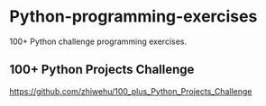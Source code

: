 # Python-programming-exercises

100+ Python challenge programming exercises.

## 100+ Python Projects Challenge 

https://github.com/zhiwehu/100_plus_Python_Projects_Challenge

